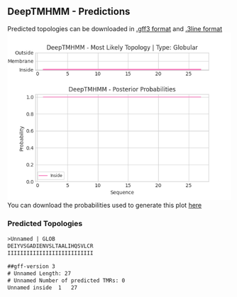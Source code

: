 ## DeepTMHMM - Predictions
Predicted topologies can be downloaded in [.gff3 format](TMRs.gff3) and [.3line format](predicted_topologies.3line)
![picture](plot.png)
You can download the probabilities used to generate this plot [here](Unnamed_probs.csv)
### Predicted Topologies
```
>Unnamed | GLOB
DEIYVSGADIENVSLTAALIHQSVLCR
IIIIIIIIIIIIIIIIIIIIIIIIIII

```


```
##gff-version 3
# Unnamed Length: 27
# Unnamed Number of predicted TMRs: 0
Unnamed	inside	1	27				

```
